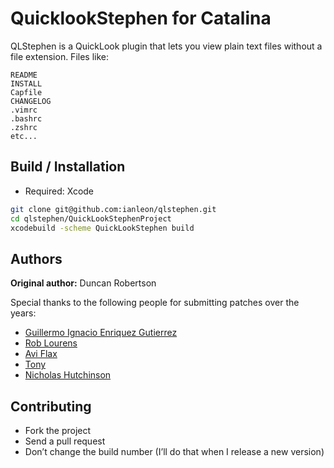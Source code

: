# QuicklookStephen for Catalina

QLStephen is a QuickLook plugin that lets you view plain text files without a file extension. Files like:

    README
    INSTALL
    Capfile
    CHANGELOG
    .vimrc
    .bashrc
    .zshrc
    etc...


## Build / Installation

- Required: Xcode 

```sh
git clone git@github.com:ianleon/qlstephen.git
cd qlstephen/QuickLookStephenProject
xcodebuild -scheme QuickLookStephen build
```

## Authors

**Original author:** Duncan Robertson

Special thanks to the following people for submitting patches over the years:

* [Guillermo Ignacio Enriquez Gutierrez](https://github.com/nacho4d)
* [Rob Lourens](https://github.com/roblourens)
* [Avi Flax](https://github.com/aviflax)
* [Tony](https://github.com/Zearin)
* [Nicholas Hutchinson](https://github.com/nickhutchinson)

## Contributing

* Fork the project
* Send a pull request
* Don’t change the build number (I’ll do that when I release a new version)
